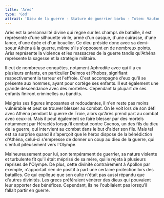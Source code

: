 ```yaml
---
title: 'Arès'
type: 'God'
attrait: 'Dieu de la guerre - Stature de guerrier barbu - Totem: Vautour'
---
```


Arès est la personnalité divine qui règne sur les champs de bataille, il est représenté d'une silhouette virile, armé d'un casque, d'une cuirasse, d'une lance, d'une épée et d'un bouclier. Ce dieu préside donc avec sa demi-soeur Athéna à la guerre, même s'ils s'opposent en de nombreux points. Arès représente la violence et les massacres de la guerre tandis qu'Athéna représente la sagesse et la stratégie militaire.

Il eut de nombreuse conquêtes, notament Aphrodite avec qui il a eu plusieurs enfants, en particulier Deimos et Phobos, signifiant respectivement la terreur et l'effroie. C'est accompagné d'eux qu'il se présente aux hommes, ayant pour cortège ses enfants. Il eut également une grande descendance avec des mortelles. Cependant la plupart de ses enfants finiront criminelles ou bandits.

Malgrès ses figures imposantes et redoudantes, il n'en reste pas moins vulnérable et peut se trouver blesser au combat. On le voit lors de son défi avec Athéna pendant la guerre de Troie, alors qu'Arès prend part au combat avec ceux-ci. Mais il peut également se faire blesser par des mortels notamment par Héraclès lorsqu'il combat contre Cycnos, un des fils du dieu de la guerre, qui intervient au combat dans le but d'aider son fils. Mais tel est sa surprise quand il s'aperçoit que le héros dispose de la bénédiction d'Athéna, celui-ci s'empresse de donner un coup au dieu de la guerre, qui s'enfuit piteusement vers l'Olympe.

Malheureusement pour lui, son tempérament de guerrier, sa nature violente et turbulente fit qu'il était méprisé de sa mère, qui le rejeta à plusieurs reprises de l'Olympe. De plus, cette divinité contrairement à Apollon par exemple, n'apportait rien de positif à part une certaine protection lors des batailles. Ce qui explique que son culte n'était pas aussi répandu que d'autres divinités. Les grecs préféraient vénérer des dieux qui pouvaient leur apporter des bénéfices. Cependant, ils ne l'oubliaient pas lorsqu'il fallait partir en guerre.

